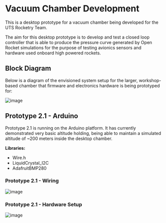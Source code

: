 # Vacuum Chamber Development
This is a desktop prototype for a vacuum chamber being developed for the UTS Rocketry Team. 

The aim for this desktop prototype is to develop and test a closed loop controller that is 
able to produce the pressure curve generated by Open Rocket simulations for the purpose of 
testing avionics sensors and hardware used onboard high powered rockets.

## Block Diagram
Below is a diagram of the envisioned system setup for the larger, workshop-based chamber
that firmware and electronics hardware is being prototyped for:

![image](https://github.com/elenajusto/vacuum_chamber_development/assets/56148816/15539531-886d-4142-956d-1030d121744a)

## Prototype 2.1 - Arduino
Prototype 2.1 is running on the Arduino platform. It has currently demonstrated very basic
altitude holding, being able to maintain a simulated altitude of ~200 meters inside the 
desktop chamber.

<b>Libraries:</b>
- Wire.h
- LiquidCrystal_I2C
- AdafruitBMP280

### Prototype 2.1 - Wiring
![image](https://github.com/elenajusto/vacuum_chamber_development/assets/56148816/a3d6ea6c-3ae8-4845-89b3-ec54038836ca)

### Prototype 2.1 - Hardware Setup
![image](https://github.com/elenajusto/vacuum_chamber_development/assets/56148816/57d55936-a541-4886-86e8-34250e34dbc2)
